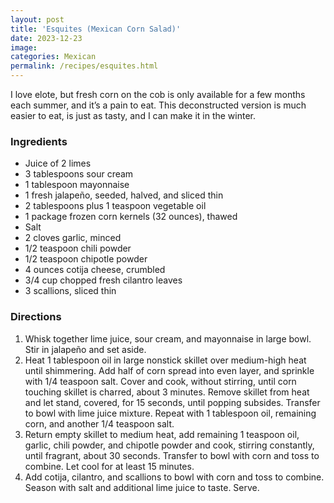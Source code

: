```yaml
---
layout: post
title: 'Esquites (Mexican Corn Salad)'
date: 2023-12-23
image:
categories: Mexican
permalink: /recipes/esquites.html
---
```


I love elote, but fresh corn on the cob is only available for a few months each summer, and it’s a pain to eat. This deconstructed version is much easier to eat, is just as tasty, and I can make it in the winter.

### Ingredients

- Juice of 2 limes
- 3 tablespoons sour cream
- 1 tablespoon mayonnaise
- 1 fresh jalapeño, seeded, halved, and sliced thin
- 2 tablespoons plus 1 teaspoon vegetable oil
- 1 package frozen corn kernels (32 ounces), thawed
- Salt
- 2 cloves garlic, minced
- 1/2 teaspoon chili powder
- 1/2 teaspoon chipotle powder
- 4 ounces cotija cheese, crumbled
- 3/4 cup chopped fresh cilantro leaves
- 3 scallions, sliced thin

### Directions

1. Whisk together lime juice, sour cream, and mayonnaise in large bowl. Stir in jalapeño and set aside.
2. Heat 1 tablespoon oil in large nonstick skillet over medium-high heat until shimmering. Add half of corn spread into even layer, and sprinkle with 1/4 teaspoon salt. Cover and cook, without stirring, until corn touching skillet is charred, about 3 minutes. Remove skillet from heat and let stand, covered, for 15 seconds, until popping subsides. Transfer to bowl with lime juice mixture. Repeat with 1 tablespoon oil, remaining corn, and another 1/4 teaspoon salt.
3. Return empty skillet to medium heat, add remaining 1 teaspoon oil, garlic, chili powder, and chipotle powder and cook, stirring constantly, until fragrant, about 30 seconds. Transfer to bowl with corn and toss to combine. Let cool for at least 15 minutes.
4. Add cotija, cilantro, and scallions to bowl with corn and toss to combine. Season with salt and additional lime juice to taste. Serve.
